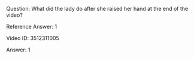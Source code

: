 Question: What did the lady do after she raised her hand at the end of the video?

Reference Answer: 1

Video ID: 3512311005

Answer: 1

